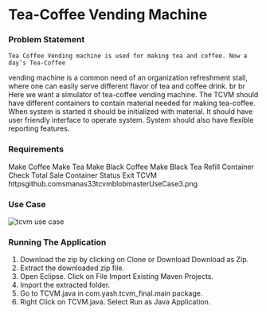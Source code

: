 # Tea-Coffee Vending Machine

### Problem Statement
	Tea Coffee Vending machine is used for making tea and coffee. Now a day’s Tea-Coffee
vending machine is a common need of an organization refreshment stall, where one can
easily serve different flavor of tea and coffee drink.
br 
br 
Here we want a simulator of tea-coffee vending machine. The TCVM should have different
containers to contain material needed for making tea-coffee. When system is started it should
be initialized with material. It should have user friendly interface to operate system. System
should also have flexible reporting features.

### Requirements
 Make Coffee
 Make Tea
 Make Black Coffee
 Make Black Tea
 Refill Container
 Check Total Sale
 Container Status
 Exit TCVM
httpsgithub.comsmanas33tcvmblobmasterUseCase3.png
### Use Case
![tcvm use case](httpsgithub.comsmanas33tcvmblobmasterUseCase.png)

### Running The Application
1. Download the zip by clicking on Clone or Download  Download as Zip.
2. Extract the downloaded zip file.
3. Open Eclipse. Click on File  Import  Existing Maven Projects.
4. Import the extracted folder.
5. Go to TCVM.java in com.yash.tcvm_final.main package.
6. Right Click on TCVM.java. Select Run as  Java Application.
